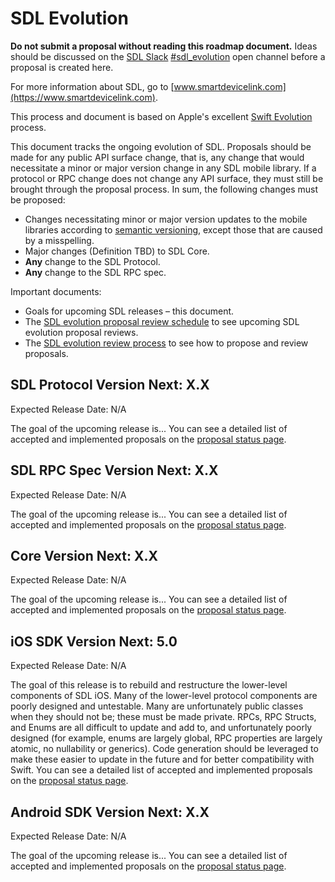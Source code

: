 # SDL Evolution

**Do not submit a proposal without reading this roadmap document.** Ideas should be discussed on the [SDL Slack][sdl_slack] [#sdl_evolution][sdl_evolution_channel] open channel before a proposal is created here.

For more information about SDL, go to [www.smartdevicelink.com](https://www.smartdevicelink.com).

This process and document is based on Apple's excellent [Swift Evolution](https://github.com/apple/swift-evolution) process.

This document tracks the ongoing evolution of SDL. Proposals should be made for any public API surface change, that is, any change that would necessitate a minor or major version change in any SDL mobile library. If a protocol or RPC change does not change any API surface, they must still be brought through the proposal process. In sum, the following changes must be proposed:

* Changes necessitating minor or major version updates to the mobile libraries according to [semantic versioning](http://www.semver.org), except those that are caused by a misspelling.
* Major changes (Definition TBD) to SDL Core.
* **Any** change to the SDL Protocol.
* **Any** change to the SDL RPC spec.

Important documents:

* Goals for upcoming SDL releases – this document.
* The [SDL evolution proposal review schedule](https://smartdevicelink.github.io/sdl_evolution/) to see upcoming SDL evolution proposal reviews.
* The [SDL evolution review process](process.md) to see how to propose and review proposals.

## SDL Protocol Version Next: X.X
Expected Release Date: N/A

The goal of the upcoming release is...
You can see a detailed list of accepted and implemented proposals on the [proposal status page][proposal-status].

## SDL RPC Spec Version Next: X.X
Expected Release Date: N/A

The goal of the upcoming release is...
You can see a detailed list of accepted and implemented proposals on the [proposal status page][proposal-status].

## Core Version Next: X.X
Expected Release Date: N/A

The goal of the upcoming release is...
You can see a detailed list of accepted and implemented proposals on the [proposal status page][proposal-status].

## iOS SDK Version Next: 5.0
Expected Release Date: N/A

The goal of this release is to rebuild and restructure the lower-level components of SDL iOS. Many of the lower-level protocol components are poorly designed and untestable. Many are unfortunately public classes when they should not be; these must be made private. RPCs, RPC Structs, and Enums are all difficult to update and add to, and unfortunately poorly designed (for example, enums are largely global, RPC properties are largely atomic, no nullability or generics). Code generation should be leveraged to make these easier to update in the future and for better compatibility with Swift.
You can see a detailed list of accepted and implemented proposals on the [proposal status page][proposal-status].

## Android SDK Version Next: X.X
Expected Release Date: N/A

The goal of the upcoming release is...
You can see a detailed list of accepted and implemented proposals on the [proposal status page][proposal-status].

[sdl_slack]: http://slack.smartdevicelink.com "SDL Slack"
[sdl_evolution_channel]: https://smartdevicelink.slack.com/messages/sdl_evolution/ "sdl_evolution slack channel"
[proposal-status]: https://smartdevicelink.github.io/sdl_evolution/
